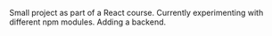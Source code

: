 Small project as part of a React course. Currently experimenting with different npm modules. Adding a backend.
